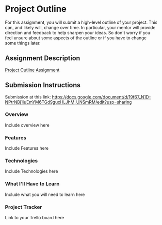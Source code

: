 # Project Outline
For this assignment, you will submit a high-level outline of your project. This can, and likely will, change over time.
In particular, your mentor will provide direction and feedback to help sharpen your ideas. So don't worry if you feel
unsure about some aspects of the outline or if you have to change some things later.

## Assignment Description
[Project Outline Assignment](https://education.launchcode.org/liftoff/modules/assignments/project-outline)

## Submission Instructions
Submission at this link: https://docs.google.com/document/d/19f67_N1D-NPtrNBj1iuEmYM6TGd9guxHLJhM_UNSmRM/edit?usp=sharing

### Overview
Include overview here
### Features
Include Features here
### Technologies
Include Technologies here
### What I'll Have to Learn
Include what you will need to learn here
### Project Tracker
Link to your Trello board here
